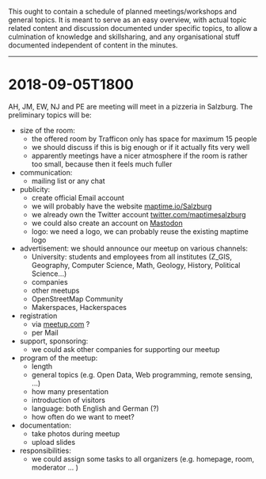 This ought to contain a schedule of planned meetings/workshops and general topics. It is meant to serve as an easy overview, with actual topic related content and discussion documented under specific topics, to allow a culmination of knowledge and skillsharing, and any organisational stuff documented independent of content in the minutes.

---

# 2018-09-05T1800

AH, JM, EW, NJ and PE are meeting will meet in a pizzeria in Salzburg. The preliminary topics will be:

* size of the room:
  * the offered room by Trafficon only has space for maximum 15 people
  * we should discuss if this is big enough or if it actually fits very well
  * apparently meetings have a nicer atmosphere if the room is rather too small, because then it feels much fuller
* communication:
  * mailing list or any chat
* publicity:
  * create official Email account
  * we will probably have the website [maptime.io/Salzburg](maptime.io/Salzburg)
  * we already own the Twitter account [twitter.com/maptimesalzburg](https://twitter.com/maptimeSalzburg)
  * we could also create an account on [Mastodon](https://mastodon.technology/)
  * logo: we need a logo, we can probably reuse the existing maptime logo
* advertisement: we should announce our meetup on various channels:
   * University: students and employees from all institutes (Z_GIS, Geography, Computer Science, Math, Geology, History, Political Science...)
   * companies
   * other meetups
   * OpenStreetMap Community
   * Makerspaces, Hackerspaces
* registration
   * via [meetup.com](https://www.meetup.com/) ?
   * per Mail
* support, sponsoring:
   * we could ask other companies for supporting our meetup
* program of the meetup:
   * length
   * general topics (e.g. Open Data, Web programming, remote sensing, ...)
   * how many presentation
   * introduction of visitors
   * language: both English and German (?)
   * how often do we want to meet?
* documentation:
   * take photos during meetup
   * upload slides
* responsibilities:
   * we could assign some tasks to all organizers (e.g. homepage, room, moderator ... )
